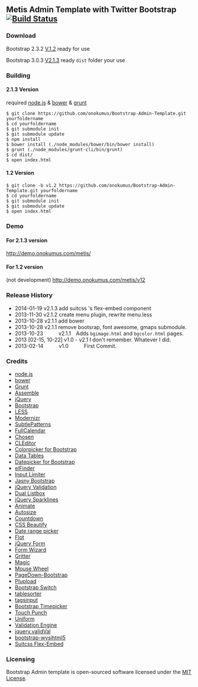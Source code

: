 Metis Admin Template with Twitter Bootstrap [![Build Status](https://travis-ci.org/onokumus/Bootstrap-Admin-Template.png)](http://travis-ci.org/onokumus/Bootstrap-Admin-Template)
------------------------------------------

### Download
Bootstrap 2.3.2 [V.1.2](https://github.com/onokumus/Bootstrap-Admin-Template/archive/v1.2.zip)
ready for use

Bootstrap 3.0.3 [V2.1.3](https://github.com/onokumus/Bootstrap-Admin-Template/archive/master.zip)
ready `dist` folder your use



### Building

#### 2.1.3 Version
required [node.js](http://nodejs.org/) & [bower](http://bower.io/) & [grunt](http://gruntjs.com/getting-started)

    $ git clone https://github.com/onokumus/Bootstrap-Admin-Template.git yourfoldername
    $ cd yourfoldername
    $ git submodule init
    $ git submodule update
    $ npm install
    $ bower install (./node_modules/bower/bin/bower install)
    $ grunt (./node_modules/grunt-cli/bin/grunt)
    $ cd dist/
    $ open index.html
    
#### 1.2 Version
    $ git clone -b v1.2 https://github.com/onokumus/Bootstrap-Admin-Template.git yourfoldername
    $ cd yourfoldername
    $ git submodule init
    $ git submodule update
    $ open index.html

### Demo

#### For 2.1.3 version
http://demo.onokumus.com/metis/

#### For 1.2 version 
(not development)
http://demo.onokumus.com/metis/v12

### Release History
 * 2014-01-19	v2.1.3 add suitcss 's flex-embed component
 * 2013-11-30   v2.1.2 create menu plugin, rewrite menu.less
 * 2013-10-28   v2.1.1 add bower 
 * 2013-10-28   v2.1.1 remove bootsrap, font awesome, gmaps submodule.
 * 2013-10-23   v2.1.1 Adds `bgimage.html` and `bgcolor.html` pages.
 * 2013 [02-15, 10-22] v1.0 - v2.1 I don't remember. Whatever I did.
 * 2013-02-14   v1.0   First Commit.

### Credits
 * [node.js](http://nodejs.org/)
 * [bower](http://bower.io/)
 * [Grunt](http://gruntjs.com/)
 * [Assemble](http://assemble.io/)
 * [jQuery](http://jquery.com/)
 * [Bootstrap](http://getbootstrap.com/)
 * [LESS](http://lesscss.org/)
 * [Modernizr](http://modernizr.com/)
 * [SubtlePatterns](https://github.com/subtlepatterns/SubtlePatterns)
 * [FullCalendar](http://arshaw.com/fullcalendar/)
 * [Chosen](https://github.com/harvesthq/chosen)
 * [CLEditor](http://premiumsoftware.net/CLEditor)
 * [Colorpicker for Bootstrap](http://www.eyecon.ro/bootstrap-colorpicker/)
 * [Data Tables](http://www.datatables.net)
 * [Datepicker for Bootstrap](http://www.eyecon.ro/bootstrap-datepicker)
 * [elFinder](http://elfinder.org)
 * [Input Limiter](http://rustyjeans.com/jquery-plugins/input-limiter)
 * [Jasny Bootstrap](http://jasny.github.com/bootstrap)
 * [jQuery Validation](http://jqueryvalidation.org/)
 * [Dual Listbox](http://www.meadmiracle.com/dlb/DLBDocumentation.aspx)
 * [jQuery Sparklines](http://omnipotent.net/jquery.sparkline)
 * [Animate](https://daneden.me/animate/)
 * [Autosize](http://www.jacklmoore.com/autosize)
 * [Countdown](http://keith-wood.name/countdown.html)
 * [CSS Beautify](http://cssbeautify.com)
 * [Date range picker](https://github.com/dangrossman/bootstrap-daterangepicker)
 * [Flot](http://www.flotcharts.org)
 * [jQuery Form](http://jquery.malsup.com/form/)
 * [Form Wizard](http://thecodemine.org)
 * [Gritter](http://boedesign.com/blog/2009/07/11/growl-for-jquery-gritter/)
 * [Magic](http://www.minimamente.com/magic-css3-animations)
 * [Mouse Wheel](https://github.com/brandonaaron/jquery-mousewheel)
 * [PageDown-Bootstrap](https://github.com/samwillis/pagedown-bootstrap)
 * [Plupload](https://github.com/moxiecode/plupload)
 * [Bootstrap Switch](http://www.larentis.eu/switch/)
 * [tablesorter](http://tablesorter.com/)
 * [tagsinput](http://xoxco.com/projects/code/tagsinput/)
 * [Bootstrap Timepicker](http://jdewit.github.io/bootstrap-timepicker/)
 * [Touch Punch](http://touchpunch.furf.com/)
 * [Uniform](http://uniformjs.com/)
 * [Validation Engine](http://www.position-relative.net/)
 * [jquery.validVal](http://validval.frebsite.nl/)
 * [bootstrap-wysihtml5](http://jhollingworth.github.io/bootstrap-wysihtml5/)
 * [Suitcss Flex-Embed](https://github.com/suitcss/flex-embed)

### Licensing

Bootstrap Admin template is open-sourced software licensed under the [MIT License](LICENSE.md).